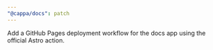 ```yaml
---
"@cappa/docs": patch
---
```


Add a GitHub Pages deployment workflow for the docs app using the official Astro action.
